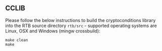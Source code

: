 ## CCLIB
Please follow the below instructions to build the cryptoconditions library into the RTB source directory `rtb/src` - supported operating systems are Linux, OSX and Windows (mingw crossbuild):

```
make clean
make
```
